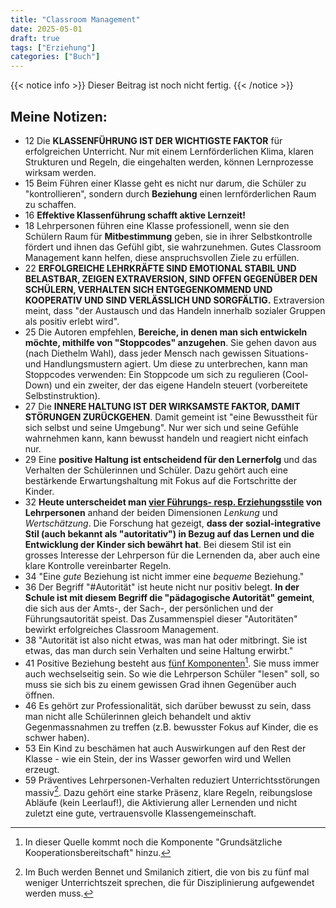 ```yaml
---
title: "Classroom Management"
date: 2025-05-01
draft: true
tags: ["Erziehung"]
categories: ["Buch"]
---
```


{{< notice info >}} Dieser Beitrag ist noch nicht fertig. {{< /notice >}}


## Meine Notizen:

* 12 Die **KLASSENFÜHRUNG IST DER WICHTIGSTE FAKTOR** für erfolgreichen Unterricht. Nur mit einem Lernförderlichen Klima, klaren Strukturen und Regeln, die eingehalten werden, können Lernprozesse wirksam werden.
* 15 Beim Führen einer Klasse geht es nicht nur darum, die Schüler zu "kontrollieren", sondern durch **Beziehung** einen lernförderlichen Raum zu schaffen.
* 16 **Effektive Klassenführung schafft aktive Lernzeit!**
* 18 Lehrpersonen führen eine Klasse professionell, wenn sie den Schülern Raum für **Mitbestimmung** geben, sie in ihrer Selbstkontrolle fördert und ihnen das Gefühl gibt, sie wahrzunehmen. Gutes Classroom Management kann helfen, diese anspruchsvollen Ziele zu erfüllen.
* 22 **ERFOLGREICHE LEHRKRÄFTE SIND EMOTIONAL STABIL UND BELASTBAR, ZEIGEN EXTRAVERSION, SIND OFFEN GEGENÜBER DEN SCHÜLERN, VERHALTEN SICH ENTGEGENKOMMEND UND KOOPERATIV UND SIND VERLÄSSLICH UND SORGFÄLTIG.** Extraversion meint, dass "der Austausch und das Handeln innerhalb sozialer Gruppen als positiv erlebt wird".
* 25 Die Autoren empfehlen, **Bereiche, in denen man sich entwickeln möchte, mithilfe von "Stoppcodes" anzugehen**. Sie gehen davon aus (nach Diethelm Wahl), dass jeder Mensch nach gewissen Situations- und Handlungsmustern agiert. Um diese zu unterbrechen, kann man Stoppcodes verwenden: Ein Stoppcode um sich zu regulieren (Cool-Down) und ein zweiter, der das eigene Handeln steuert (vorbereitete Selbstinstruktion).
* 27 Die **INNERE HALTUNG IST DER WIRKSAMSTE FAKTOR, DAMIT STÖRUNGEN ZURÜCKGEHEN**. Damit gemeint ist "eine Bewusstheit für sich selbst und seine Umgebung". Nur wer sich und seine Gefühle wahrnehmen kann, kann bewusst handeln und reagiert nicht einfach nur.
* 29 Eine **positive Haltung ist entscheidend für den Lernerfolg** und das Verhalten der Schülerinnen und Schüler. Dazu gehört auch eine bestärkende Erwartungshaltung mit Fokus auf die Fortschritte der Kinder.
* 32 **Heute unterscheidet man [vier Führungs- resp. Erziehungsstile](https://de.wikipedia.org/wiki/Erziehungsstil#Dimensionierte_Konzepte) von Lehrpersonen** anhand der beiden Dimensionen *Lenkung* und *Wertschätzung*. Die Forschung hat gezeigt, **dass der sozial-integrative Stil (auch bekannt als "autoritativ") in Bezug auf das Lernen und die Entwicklung der Kinder sich bewährt hat**. Bei diesem Stil ist ein grosses Interesse der Lehrperson für die Lernenden da, aber auch eine klare Kontrolle vereinbarter Regeln.
* 34 "Eine *gute* Beziehung ist nicht immer eine *bequeme* Beziehung."
* 36 Der Begriff "#Autorität" ist heute nicht nur positiv belegt. **In der Schule ist mit diesem Begriff die "pädagogische Autorität" gemeint**, die sich aus der Amts-, der Sach-, der persönlichen und der Führungsautorität speist. Das Zusammenspiel dieser "Autoritäten" bewirkt erfolgreiches Classroom Management.
* 38 "Autorität ist also nicht etwas, was man hat oder mitbringt. Sie ist etwas, das man durch sein Verhalten und seine Haltung erwirbt."
* 41 Positive Beziehung besteht aus [fünf Komponenten](https://lehrerfortbildung-bw.de/s_sueb/allgschulen/veranstalt/tt-4b-2010/inhalte/f_2/03/)[^1]. Sie muss immer auch wechselseitig sein. So wie die Lehrperson Schüler "lesen" soll, so muss sie sich bis zu einem gewissen Grad ihnen Gegenüber auch öffnen. 
* 46 Es gehört zur Professionalität, sich darüber bewusst zu sein, dass man nicht alle Schülerinnen gleich behandelt und aktiv Gegenmassnahmen zu treffen (z.B. bewusster Fokus auf Kinder, die es schwer haben).
* 53 Ein Kind zu beschämen hat auch Auswirkungen auf den Rest der Klasse - wie ein Stein, der ins Wasser geworfen wird und Wellen erzeugt.
* 59 Präventives Lehrpersonen-Verhalten reduziert Unterrichtsstörungen massiv[^2]. Dazu gehört eine starke Präsenz, klare Regeln, reibungslose Abläufe (kein Leerlauf!), die Aktivierung aller Lernenden und nicht zuletzt eine gute, vertrauensvolle Klassengemeinschaft.


[^1]: In dieser Quelle kommt noch die Komponente "Grundsätzliche Kooperationsbereitschaft" hinzu.
[^2]: Im Buch werden Bennet und Smilanich zitiert, die von bis zu fünf mal weniger Unterrichtszeit sprechen, die für Disziplinierung aufgewendet werden muss.

